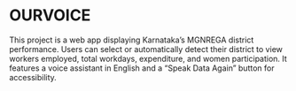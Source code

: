 # OURVOICE
This project is a web app displaying Karnataka’s MGNREGA district performance. Users can select or automatically detect their district to view workers employed, total workdays, expenditure, and women participation. It features a voice assistant in English and a “Speak Data Again” button for accessibility.
